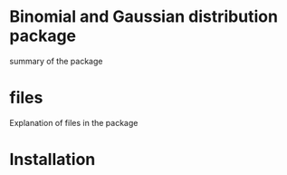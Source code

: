 # Binomial and Gaussian distribution package

summary of the package

# files

Explanation of files in the package

# Installation
